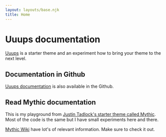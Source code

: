 ```yaml
---
layout: layouts/base.njk
title: Home
---
```

# Uuups documentation

[Uuups](https://github.com/samikeijonen/uuups) is a starter theme and an experiment how to bring your theme to the next level.

## Documentation in Github

[Uuups documentation](https://github.com/samikeijonen/uuups-docs) is also available in the Github.

## Read Mythic documentation

This is my playground from [Justin Tadlock's starter theme called Mythic](https://github.com/justintadlock/mythic). Most of the code is the same
but I have small experiments here and there.

[Mythic Wiki](https://github.com/justintadlock/mythic/wiki) have lot's of
relevant information. Make sure to check it out.
